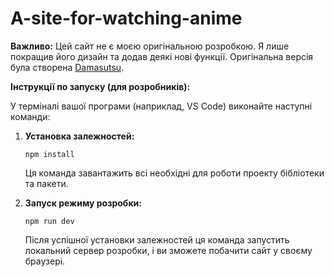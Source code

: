 # A-site-for-watching-anime

**Важливо:** Цей сайт не є моєю оригінальною розробкою. Я лише покращив його дизайн та додав деякі нові функції. Оригінальна версія була створена [Damasutsu](https://github.com/Damasutsu).

**Інструкції по запуску (для розробників):**

У терміналі вашої програми (наприклад, VS Code) виконайте наступні команди:

1.  **Установка залежностей:**
    ```
    npm install
    ```
    Ця команда завантажить всі необхідні для роботи проекту бібліотеки та пакети.

2.  **Запуск режиму розробки:**
    ```
    npm run dev
    ```
    Після успішної установки залежностей ця команда запустить локальний сервер розробки, і ви зможете побачити сайт у своєму браузері.
